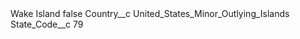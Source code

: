 <?xml version="1.0" encoding="UTF-8"?>
<CustomMetadata xmlns="http://soap.sforce.com/2006/04/metadata" xmlns:xsi="http://www.w3.org/2001/XMLSchema-instance" xmlns:xsd="http://www.w3.org/2001/XMLSchema">
    <label>Wake Island</label>
    <protected>false</protected>
    <values>
        <field>Country__c</field>
        <value xsi:type="xsd:string">United_States_Minor_Outlying_Islands</value>
    </values>
    <values>
        <field>State_Code__c</field>
        <value xsi:type="xsd:string">79</value>
    </values>
</CustomMetadata>
